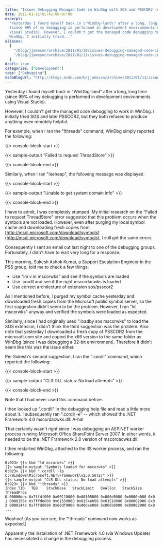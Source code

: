```yaml
---
title: "Issues Debugging Managed Code in WinDbg with SOS and PSSCOR2 (e.g. \"Failed to request ThreadStore\")"
date: 2011-01-11T05:42:00-07:00
excerpt:
  "Yesterday I found myself back in \"WinDbg-land\" after a long, long time
  (since 99% of my debugging is performed in development environments using
  Visual Studio). However, I couldn't get the managed code debugging to work in
  WinDbg. I initially tried..."
aliases:
  [
    "/blog/jjameson/archive/2011/01/10/issues-debugging-managed-code-in-windbg-with-sos-and-psscor2-e-g-quot-failed-to-request-threadstore-quot.aspx",
    "/blog/jjameson/archive/2011/01/11/issues-debugging-managed-code-in-windbg-with-sos-and-psscor2-e-g-quot-failed-to-request-threadstore-quot.aspx",
  ]
draft: true
categories: ["Development"]
tags: ["Debugging"]
msdnBlogUrl: "http://blogs.msdn.com/b/jjameson/archive/2011/01/11/issues-debugging-managed-code-in-windbg-with-sos-and-psscor2-e-g-quot-failed-to-request-threadstore-quot.aspx"
---
```


Yesterday I found myself back in "WinDbg-land" after a long, long time (since
99% of my debugging is performed in development environments using Visual
Studio).

However, I couldn't get the managed code debugging to work in WinDbg. I
initially tried SOS and later PSSCOR2, but they both refused to produce anything
even remotely helpful.

For example, when I ran the "!threads" command, WinDbg simply reported the
following:

{{< console-block-start >}}

{{< sample-output "Failed to request ThreadStore" >}}

{{< console-block-end >}}

Similarly, when I ran "!eeheap", the following message was displayed:

{{< console-block-start >}}

{{< sample-output "Unable to get system domain info" >}}

{{< console-block-end >}}

I have to admit, I was completely stumped. My initial research on the "Failed to
request ThreadStore" error suggested that this problem occurs when the symbols
are not loaded. However, even after purging my local symbol cache and
downloading fresh copies from
[http://msdl.microsoft.com/download/symbols](http://msdl.microsoft.com/download/symbols),
I still got the same errors.

Consequently I sent an email out last night to one of the debugging groups.
Fortunately, I didn't have to wait very long for a response.

This morning, Sukesh Ashok Kumar, a Support Escalation Engineer in the PSS
group, told me to check a few things:

- Use "lm v m mscorwks" and see if the symbols are loaded
- Use .cordll and see if the right mscordacwks is loaded
- Use correct architecture of extension sos/psscor2

As I mentioned before, I purged my symbol cache yesterday and downloaded fresh
copies from the Microsoft public symbol server, so the first suggestion didn't
seem to be the problem. However, I ran "ld mscorwks" anyway and verified the
symbols were loaded as expected.

Similarly, since I had originally used ".loadby sos mscorwks" to load the SOS
extension, I didn't think the third suggestion was the problem. Also note that
yesterday I downloaded a fresh copy of PSSCOR2 from the microsoft.com site and
copied the x86 version to the same folder as WinDbg (since I was debugging a
32-bit environment). Therefore it didn't seem like this was the issue either.

Per Sukesh's second suggestion, I ran the ".cordll" command, which reported the
following:

{{< console-block-start >}}

{{< sample-output "CLR DLL status: No load attempts" >}}

{{< console-block-end >}}

Note that I had never used this command before.

I then looked up ".cordll" in the debugging help file and read a little more
about it. I subsequently ran ".cordll -e" -- which showed the .NET Framework 4.0
mscordacwks.dll. A-ha!

That certainly wasn't right since I was debugging an ASP.NET worker process
running Microsoft Office SharePoint Server 2007. In other words, it needed to be
the .NET Framework 2.0 version of mscordacwks.dll.

I then restarted WinDbg, attached to the IIS worker process, and ran the
following:

```
0:023> {{< kbd "ld mscorwks" >}}
{{< sample-output "Symbols loaded for mscorwks" >}}
0:023> {{< kbd ".cordll -lp C:\Windows\Microsoft.NET\Framework\v2.0.50727" >}}
{{< sample-output "CLR DLL status: No load attempts" >}}
0:023> {{< kbd "!threads" >}}
Index TID   TEB    StackBase   StackLimit   DeAlloc   StackSize   ThreadProc
0 00000dec 0x7ffdf000 0x00110000 0x00105000 0x000d0000 0x0000b000 0x0
1 0000156c 0x7ffde000 0x01550000 0x0154e000 0x01510000 0x00002000 0x0
2 0000144c 0x7ffdd000 0x00df0000 0x00dee000 0x00db0000 0x00002000 0x0
...
```

Woohoo! (As you can see, the "!threads" command now works as expected.)

Apparently the installation of .NET Framework 4.0 (via Windows Update) has
necessitated a change in the debugging process.
